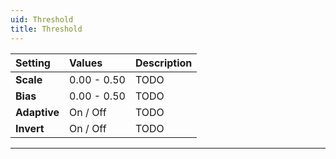 ```yaml
---
uid: Threshold
title: Threshold
---
```


| Setting      | Values      | Description |
| :----------- | :---------- | :---------- |
| **Scale**    | 0.00 - 0.50 | TODO       |
| **Bias**     | 0.00 - 0.50 | TODO       |
| **Adaptive** | On / Off    | TODO |
| **Invert**   | On / Off    | TODO |




***

<!--examples-->